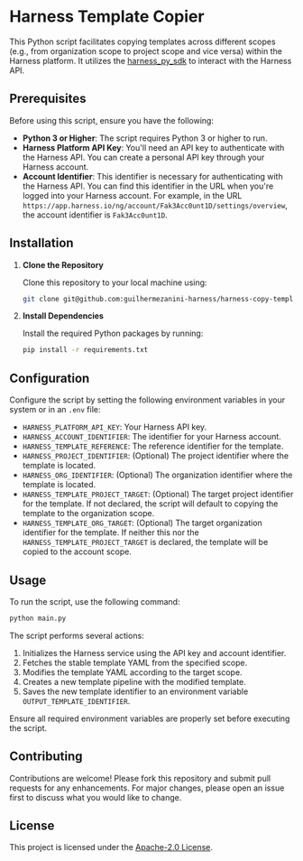 # Harness Template Copier

This Python script facilitates copying templates across different scopes (e.g., from organization scope to project scope and vice versa) within the Harness platform. It utilizes the [harness_py_sdk](https://github.com/guilhermezanini-harness/harness-py-sdk) to interact with the Harness API.

## Prerequisites

Before using this script, ensure you have the following:

- **Python 3 or Higher**: The script requires Python 3 or higher to run.
- **Harness Platform API Key**: You'll need an API key to authenticate with the Harness API. You can create a personal API key through your Harness account.
- **Account Identifier**: This identifier is necessary for authenticating with the Harness API. You can find this identifier in the URL when you're logged into your Harness account. For example, in the URL `https://app.harness.io/ng/account/Fak3Acc0unt1D/settings/overview`, the account identifier is `Fak3Acc0unt1D`.

## Installation

1. **Clone the Repository**

   Clone this repository to your local machine using:
   ```bash
   git clone git@github.com:guilhermezanini-harness/harness-copy-template-to-another-scope.git
   ```

2. **Install Dependencies**

   Install the required Python packages by running:
   ```bash
   pip install -r requirements.txt
   ```

## Configuration

Configure the script by setting the following environment variables in your system or in an `.env` file:

- `HARNESS_PLATFORM_API_KEY`: Your Harness API key.
- `HARNESS_ACCOUNT_IDENTIFIER`: The identifier for your Harness account.
- `HARNESS_TEMPLATE_REFERENCE`: The reference identifier for the template.
- `HARNESS_PROJECT_IDENTIFIER`: (Optional) The project identifier where the template is located.
- `HARNESS_ORG_IDENTIFIER`: (Optional) The organization identifier where the template is located.
- `HARNESS_TEMPLATE_PROJECT_TARGET`: (Optional) The target project identifier for the template. If not declared, the script will default to copying the template to the organization scope.
- `HARNESS_TEMPLATE_ORG_TARGET`: (Optional) The target organization identifier for the template. If neither this nor the `HARNESS_TEMPLATE_PROJECT_TARGET` is declared, the template will be copied to the account scope.

## Usage

To run the script, use the following command:

```bash
python main.py
```

The script performs several actions:

1. Initializes the Harness service using the API key and account identifier.
2. Fetches the stable template YAML from the specified scope.
3. Modifies the template YAML according to the target scope.
4. Creates a new template pipeline with the modified template.
5. Saves the new template identifier to an environment variable `OUTPUT_TEMPLATE_IDENTIFIER`.

Ensure all required environment variables are properly set before executing the script.

## Contributing

Contributions are welcome! Please fork this repository and submit pull requests for any enhancements. For major changes, please open an issue first to discuss what you would like to change.

## License

This project is licensed under the [Apache-2.0 License](LICENSE).
